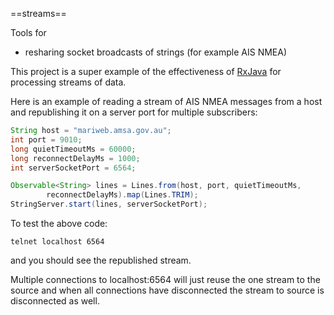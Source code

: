 ==streams==

Tools for 
* resharing socket broadcasts of strings (for example AIS NMEA)

This project is a super example of the effectiveness of [RxJava](https://github.com/ReactiveX/RxJava) for processing streams of data.

Here is an example of reading a stream of AIS NMEA messages from a host and republishing it on a server port for multiple subscribers:

```java
String host = "mariweb.amsa.gov.au";
int port = 9010;
long quietTimeoutMs = 60000;
long reconnectDelayMs = 1000;
int serverSocketPort = 6564;

Observable<String> lines = Lines.from(host, port, quietTimeoutMs,
		reconnectDelayMs).map(Lines.TRIM);
StringServer.start(lines, serverSocketPort);
```

To test the above code:

```telnet localhost 6564```

and you should see the republished stream.

Multiple connections to localhost:6564 will just reuse the one stream to the source and 
when all connections have disconnected the stream to source is disconnected as well.